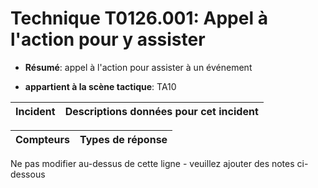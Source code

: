 # Technique T0126.001: Appel à l'action pour y assister

* **Résumé**: appel à l'action pour assister à un événement

* **appartient à la scène tactique**: TA10


|Incident |Descriptions données pour cet incident |
|-------- |-------------------- |



|Compteurs |Types de réponse |
|-------- |-------------- |


Ne pas modifier au-dessus de cette ligne - veuillez ajouter des notes ci-dessous